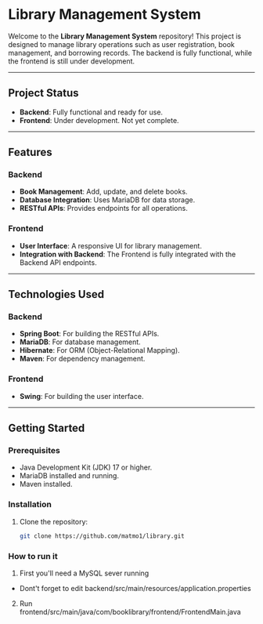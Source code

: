 # Library Management System

Welcome to the **Library Management System** repository! This project is designed to manage library operations such as user registration, book management, and borrowing records. The backend is fully functional, while the frontend is still under development.

---

## Project Status

- **Backend**: Fully functional and ready for use.
- **Frontend**: Under development. Not yet complete.

---

## Features

### Backend
- **Book Management**: Add, update, and delete books.
- **Database Integration**: Uses MariaDB for data storage.
- **RESTful APIs**: Provides endpoints for all operations.

### Frontend 
- **User Interface**: A responsive UI for library management.
- **Integration with Backend**: The Frontend is fully integrated with the Backend API endpoints.

---

## Technologies Used

### Backend
- **Spring Boot**: For building the RESTful APIs.
- **MariaDB**: For database management.
- **Hibernate**: For ORM (Object-Relational Mapping).
- **Maven**: For dependency management.

### Frontend 
- **Swing**: For building the user interface.

---

## Getting Started

### Prerequisites
- Java Development Kit (JDK) 17 or higher.
- MariaDB installed and running.
- Maven installed.

### Installation
1. Clone the repository:
   ```bash
   git clone https://github.com/matmo1/library.git


### How to run it
1. First you'll need a MySQL sever running
- Dont't forget to edit backend/src/main/resources/application.properties

2. Run frontend/src/main/java/com/booklibrary/frontend/FrontendMain.java
